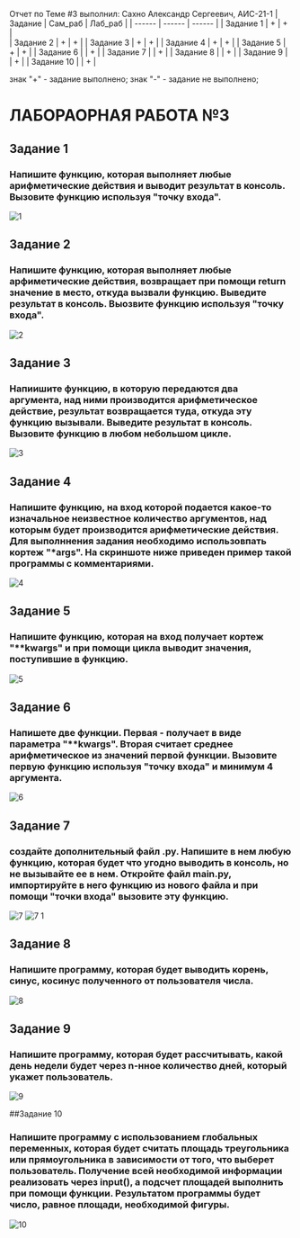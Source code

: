 Отчет по Теме #3 выполнил:
Сахно Александр Сергеевич, АИС-21-1
| Задание | Сам_раб | Лаб_раб | 
| ------ | ------ | ------ | 
| Задание 1 | + | + |  
| Задание 2 | + | + | 
| Задание 3 | + | + | 
| Задание 4 | + | + | 
| Задание 5 | + | + | 
| Задание 6 |  | + | 
| Задание 7 |  | + | 
| Задание 8 |  | + | 
| Задание 9 |  | + | 
| Задание 10 |  | + | 

знак "+" - задание выполнено; знак "-" - задание не выполнено;

# ЛАБОРАОРНАЯ РАБОТА №3

## Задание 1
### Напишите функцию, которая выполняет любые арифметические действия и выводит результат в консоль. Вызовите функцию используя "точку входа".
![1](https://github.com/Alexsergh/Engineering/assets/134552389/be573e9f-1742-4ca9-b678-c6eae890b7cf)

## Задание 2
### Напишите функцию, которая выполняет любые арфиметические действия, возвращает при помощи return значение в место, откуда вызвали функцию. Выведите результат в консоль. Выозвите функцию используя "точку входа".
![2](https://github.com/Alexsergh/Engineering/assets/134552389/3e8fb6ed-0a50-4acc-9ff1-51a33f8e74c0)

## Задание 3
### Напиишите функцию, в которую передаются два аргумента, над ними производится арифметическое действие, результат возвращается туда, откуда эту функцию вызывали. Выведите результат в консоль. Вызовите функцию в любом небольшом цикле.
![3](https://github.com/Alexsergh/Engineering/assets/134552389/99a0d241-567e-4853-8c7c-b5e13bab4365)

## Задание 4
### Напишите функцию, на вход которой подается какое-то изначальное неизвестное количество аргументов, над которым будет производится арифметические действия. Для выполннения задания необходимо использовпать кортеж "*args". На скриншоте ниже приведен пример такой программы с комментариями.
![4](https://github.com/Alexsergh/Engineering/assets/134552389/f638eb5e-3400-42ec-8a78-a80959616a9c)

## Задание 5
### Напишите функцию, которая на вход получает кортеж "**kwargs" и при помощи цикла выводит значения, поступившие в функцию. 
![5](https://github.com/Alexsergh/Engineering/assets/134552389/9128f0e6-0c3f-49d2-9d0a-d630d965db2f)

## Задание 6
### Напишете две функции. Первая - получает в виде параметра "**kwargs". Вторая считает среднее арифметическое из значений первой функции. Вызовите первую функцию используя "точку входа" и минимум 4 аргумента.
![6](https://github.com/Alexsergh/Engineering/assets/134552389/d2947361-39f8-4838-94ad-5799bd150121)

## Задание 7
### создайте дополнительный файл .py. Напишите в нем любую функцию, которая будет что угодно выводить в консоль, но не вызывайте ее в нем. Откройте файл main.py, импортируйте в него функцию из нового файла и при помощи "точки входа" вызовите эту функцию.
![7](https://github.com/Alexsergh/Engineering/assets/134552389/311a8ffb-6afe-4ca5-8dca-b93f625f6f34)
![7 1](https://github.com/Alexsergh/Engineering/assets/134552389/44a48c28-b94d-47ae-8cb0-f01008563537)

## Задание 8
### Напишите программу, которая будет выводить корень, синус, косинус полученного от пользователя числа.
![8](https://github.com/Alexsergh/Engineering/assets/134552389/b6132cff-3a99-4d65-ba41-e9c3ee9049bd)

## Задание 9
### Напишите программу, которая будет рассчитывать, какой день недели будет через n-нное количество дней, который укажет пользователь.
![9](https://github.com/Alexsergh/Engineering/assets/134552389/6042244f-b00f-4248-83d8-34567088c8cd)

##Задание 10
### Напишите программу с использованием глобальных переменных, которая будет считать площадь треугольника или прямоугольника в зависимости от того, что выберет пользователь. Получение всей необходимой информации реализовать через input(), а подсчет площадей выполнить при помощи функции. Результатом программы будет число, равное площади, необходимой фигуры.
![10](https://github.com/Alexsergh/Engineering/assets/134552389/2740de40-8d7f-4ec3-8dee-1acba1e20913)




